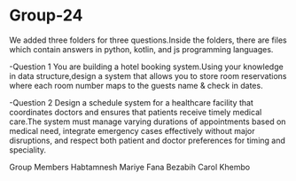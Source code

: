 # Group-24
We added three folders for three questions.Inside the folders, there are files which contain answers in python, kotlin, and js programming languages.

-Question 1 You are building a hotel booking system.Using your knowledge in data structure,design a system that allows you to store room reservations where each room number maps to the guests name & check in dates.

-Question 2 Design a schedule system for a healthcare facility that coordinates doctors and ensures that patients receive timely medical care.The system must manage varying durations of appointments based on medical need, integrate emergency cases effectively without major disruptions, and respect both patient and doctor preferences for timing and speciality.

Group Members
Habtamnesh Mariye
Fana Bezabih
Carol Khembo

